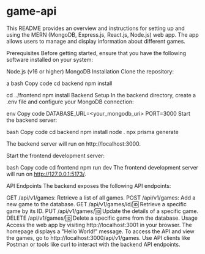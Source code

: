 # game-api

This README provides an overview and instructions for setting up and using the MERN (MongoDB, Express.js, React.js, Node.js) web app. The app allows users to manage and display information about different games.

Prerequisites
Before getting started, ensure that you have the following software installed on your system:

Node.js (v16 or higher)
MongoDB
Installation
Clone the repository:

a
bash
Copy code
cd backend
npm install

cd ../frontend
npm install
Backend Setup
In the backend directory, create a .env file and configure your MongoDB connection:

env
Copy code
DATABASE_URL=<your_mongodb_uri>
PORT=3000
Start the backend server:

bash
Copy code
cd backend
npm install
node .
npx prisma generate

The backend server will run on http://localhost:3000.

Start the frontend development server:

bash
Copy code
cd frontend
npm run dev
The frontend development server will run on http://127.0.0.1:5173/.

API Endpoints
The backend exposes the following API endpoints:

GET /api/v1/games: Retrieve a list of all games.
POST /api/v1/games: Add a new game to the database.
GET /api/v1/games/id/:id: Retrieve a specific game by its ID.
PUT /api/v1/games/:id: Update the details of a specific game.
DELETE /api/v1/games/:id: Delete a specific game from the database.
Usage
Access the web app by visiting http://localhost:3001 in your browser.
The homepage displays a "Hello World!" message. To access the API and view the games, go to http://localhost:3000/api/v1/games.
Use API clients like Postman or tools like curl to interact with the backend API endpoints.

